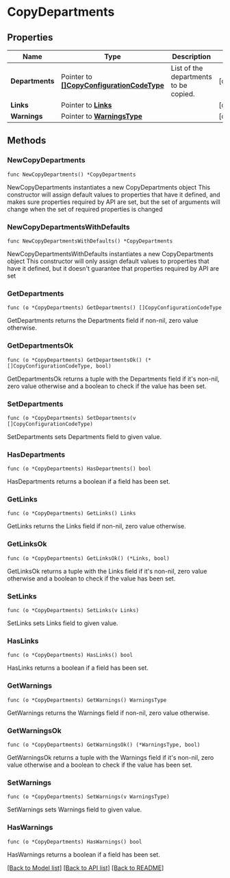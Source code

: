 # CopyDepartments

## Properties

Name | Type | Description | Notes
------------ | ------------- | ------------- | -------------
**Departments** | Pointer to [**[]CopyConfigurationCodeType**](CopyConfigurationCodeType.md) | List of the departments to be copied. | [optional] 
**Links** | Pointer to [**Links**](Links.md) |  | [optional] 
**Warnings** | Pointer to [**WarningsType**](WarningsType.md) |  | [optional] 

## Methods

### NewCopyDepartments

`func NewCopyDepartments() *CopyDepartments`

NewCopyDepartments instantiates a new CopyDepartments object
This constructor will assign default values to properties that have it defined,
and makes sure properties required by API are set, but the set of arguments
will change when the set of required properties is changed

### NewCopyDepartmentsWithDefaults

`func NewCopyDepartmentsWithDefaults() *CopyDepartments`

NewCopyDepartmentsWithDefaults instantiates a new CopyDepartments object
This constructor will only assign default values to properties that have it defined,
but it doesn't guarantee that properties required by API are set

### GetDepartments

`func (o *CopyDepartments) GetDepartments() []CopyConfigurationCodeType`

GetDepartments returns the Departments field if non-nil, zero value otherwise.

### GetDepartmentsOk

`func (o *CopyDepartments) GetDepartmentsOk() (*[]CopyConfigurationCodeType, bool)`

GetDepartmentsOk returns a tuple with the Departments field if it's non-nil, zero value otherwise
and a boolean to check if the value has been set.

### SetDepartments

`func (o *CopyDepartments) SetDepartments(v []CopyConfigurationCodeType)`

SetDepartments sets Departments field to given value.

### HasDepartments

`func (o *CopyDepartments) HasDepartments() bool`

HasDepartments returns a boolean if a field has been set.

### GetLinks

`func (o *CopyDepartments) GetLinks() Links`

GetLinks returns the Links field if non-nil, zero value otherwise.

### GetLinksOk

`func (o *CopyDepartments) GetLinksOk() (*Links, bool)`

GetLinksOk returns a tuple with the Links field if it's non-nil, zero value otherwise
and a boolean to check if the value has been set.

### SetLinks

`func (o *CopyDepartments) SetLinks(v Links)`

SetLinks sets Links field to given value.

### HasLinks

`func (o *CopyDepartments) HasLinks() bool`

HasLinks returns a boolean if a field has been set.

### GetWarnings

`func (o *CopyDepartments) GetWarnings() WarningsType`

GetWarnings returns the Warnings field if non-nil, zero value otherwise.

### GetWarningsOk

`func (o *CopyDepartments) GetWarningsOk() (*WarningsType, bool)`

GetWarningsOk returns a tuple with the Warnings field if it's non-nil, zero value otherwise
and a boolean to check if the value has been set.

### SetWarnings

`func (o *CopyDepartments) SetWarnings(v WarningsType)`

SetWarnings sets Warnings field to given value.

### HasWarnings

`func (o *CopyDepartments) HasWarnings() bool`

HasWarnings returns a boolean if a field has been set.


[[Back to Model list]](../README.md#documentation-for-models) [[Back to API list]](../README.md#documentation-for-api-endpoints) [[Back to README]](../README.md)


